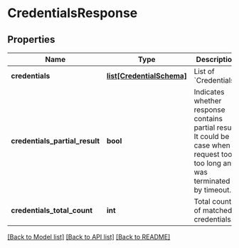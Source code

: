 # CredentialsResponse


## Properties
Name | Type | Description | Notes
------------ | ------------- | ------------- | -------------
**credentials** | [**list[CredentialSchema]**](CredentialSchema.md) | List of &#x60;Credentials&#x60;. | [optional] 
**credentials_partial_result** | **bool** | Indicates whether response contains partial result. It could be in case when request took too long and was terminated by timeout. | [optional] 
**credentials_total_count** | **int** | Total count of matched credentials. | 

[[Back to Model list]](../README.md#documentation-for-models) [[Back to API list]](../README.md#documentation-for-api-endpoints) [[Back to README]](../README.md)



